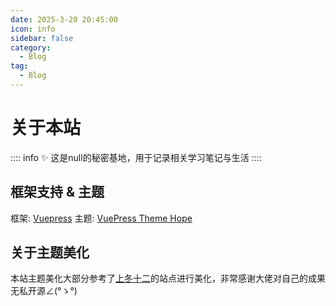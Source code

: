 ```yaml
---
date: 2025-3-20 20:45:00
icon: info
sidebar: false
category:
  - Blog
tag:
  - Blog
---
```

# 关于本站

:::: info ✨
  这是null的秘密基地，用于记录相关学习笔记与生活
::::
## 框架支持 & 主题
框架: [Vuepress](https://v2.vuepress.vuejs.org/zh/)
主题: [VuePress Theme Hope](https://theme-hope.vuejs.press/zh/)
## 关于主题美化
本站主题美化大部分参考了[上冬十二](https://oragekk.me/)的站点进行美化，非常感谢大佬对自己的成果无私开源∠(°ゝ°)